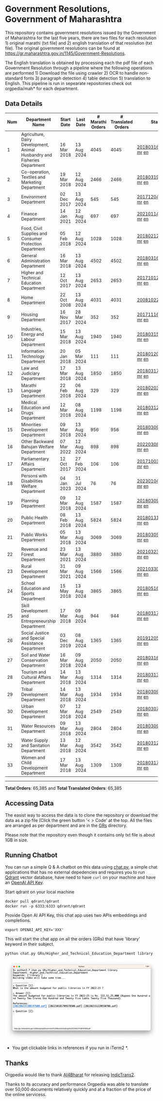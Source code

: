 # Government Resolutions, Government of Maharashtra

This repository contains government resolutions issued by the Government of Maharashtra for the last five years, there are two files for each resolution 1) original marathi (txt file) and 2) english translation of that resolution (txt file). The original government resolutions can be found at https://gr.maharashtra.gov.in/1145/Government-Resolutions.

The English translation is obtained by processing each the pdf file of each Government Resolution through a pipeline where the following operations are performed 1) Download the file using crawler 2) OCR to handle non-standard fonts 3) paragraph detection 4) table  detection 5) translation to English. This pipeline is run in sepearate repositories check out orgpedia/mah* for each department.


## Data Details

| Num | Department Name | Start Date | Last Date | # Marathi Orders | # Translated Orders | Starting Order | Last Order |
| --- | --------------- | ---------- | --------- | ---------------- | ------------------- | -------------- | ---------- |
| 1 | Agriculture, Dairy Development, Animal Husbandry and Fisheries Department | 16 Mar 2018 | 13 Aug 2024 | 4045 | 4045 | [201803161624182101.pdf](https://gr.maharashtra.gov.in/Site/Upload/Government%20Resolutions/English/201803161624182101.pdf) [mr](GRs/Agriculture,_Dairy_Development,_Animal_Husbandry_and_Fisheries_Department/201803161624182101.pdf.mr.txt) [en](GRs/Agriculture,_Dairy_Development,_Animal_Husbandry_and_Fisheries_Department/201803161624182101.pdf.en.txt) | [202408131659318101.pdf](https://gr.maharashtra.gov.in/Site/Upload/Government%20Resolutions/English/202408131659318101.pdf) [mr](GRs/Agriculture,_Dairy_Development,_Animal_Husbandry_and_Fisheries_Department/202408131659318101.pdf.mr.txt) [en](GRs/Agriculture,_Dairy_Development,_Animal_Husbandry_and_Fisheries_Department/202408131659318101.pdf.en.txt) |
| 2 | Co-operation, Textiles and Marketing Department | 19 Mar 2018 | 12 Aug 2024 | 2466 | 2466 | [201803191257576702.pdf](https://gr.maharashtra.gov.in/Site/Upload/Government%20Resolutions/English/201803191257576702.pdf) [mr](GRs/Co-operation,_Textiles_and_Marketing_Department/201803191257576702.pdf.mr.txt) [en](GRs/Co-operation,_Textiles_and_Marketing_Department/201803191257576702.pdf.en.txt) | [202408121205319502.pdf](https://gr.maharashtra.gov.in/Site/Upload/Government%20Resolutions/English/202408121205319502........pdf) [mr](GRs/Co-operation,_Textiles_and_Marketing_Department/202408121205319502.pdf.mr.txt) [en](GRs/Co-operation,_Textiles_and_Marketing_Department/202408121205319502.pdf.en.txt) |
| 3 | Environment Department | 02 Dec 2017 | 13 Aug 2024 | 545 | 545 | [201712041147216904.pdf](https://gr.maharashtra.gov.in/Site/Upload/Government%20Resolutions/English/201712041147216904.pdf) [mr](GRs/Environment_Department/201712041147216904.pdf.mr.txt) [en](GRs/Environment_Department/201712041147216904.pdf.en.txt) | [202408131616097504.pdf](https://gr.maharashtra.gov.in/Site/Upload/Government%20Resolutions/English/202408131616097504.pdf) [mr](GRs/Environment_Department/202408131616097504.pdf.mr.txt) [en](GRs/Environment_Department/202408131616097504.pdf.en.txt) |
| 4 | Finance Department | 14 Jan 2021 | 12 Aug 2024 | 697 | 697 | [202101141237329905.pdf](https://gr.maharashtra.gov.in/Site/Upload/Government%20Resolutions/English/202101141237329905.pdf) [mr](GRs/Finance_Department/202101141237329905.pdf.mr.txt) [en](GRs/Finance_Department/202101141237329905.pdf.en.txt) | [202408121809325905.pdf](https://gr.maharashtra.gov.in/Site/Upload/Government%20Resolutions/English/202408121809325905.pdf) [mr](GRs/Finance_Department/202408121809325905.pdf.mr.txt) [en](GRs/Finance_Department/202408121809325905.pdf.en.txt) |
| 5 | Food, Civil Supplies and Consumer Protection Department | 05 Feb 2018 | 12 Aug 2024 | 1028 | 1028 | [201802121244545806.pdf](https://gr.maharashtra.gov.in/Site/Upload/Government%20Resolutions/English/201802121244545806.pdf) [mr](GRs/Food,_Civil_Supplies_and_Consumer_Protection_Department/201802121244545806.pdf.mr.txt) [en](GRs/Food,_Civil_Supplies_and_Consumer_Protection_Department/201802121244545806.pdf.en.txt) | [202408121636377506.pdf](https://gr.maharashtra.gov.in/Site/Upload/Government%20Resolutions/English/202408121636377506.pdf) [mr](GRs/Food,_Civil_Supplies_and_Consumer_Protection_Department/202408121636377506.pdf.mr.txt) [en](GRs/Food,_Civil_Supplies_and_Consumer_Protection_Department/202408121636377506.pdf.en.txt) |
| 6 | General Administration Department | 16 Mar 2018 | 13 Aug 2024 | 4502 | 4502 | [201803161224022707.pdf](https://gr.maharashtra.gov.in/Site/Upload/Government%20Resolutions/English/201803161224022707.pdf) [mr](GRs/General_Administration_Department/201803161224022707.pdf.mr.txt) [en](GRs/General_Administration_Department/201803161224022707.pdf.en.txt) | [202408131710165007.pdf](https://gr.maharashtra.gov.in/Site/Upload/Government%20Resolutions/English/202408131710165007.pdf) [mr](GRs/General_Administration_Department/202408131710165007.pdf.mr.txt) [en](GRs/General_Administration_Department/202408131710165007.pdf.en.txt) |
| 7 | Higher and Technical Education Department | 12 Oct 2017 | 13 Aug 2024 | 2653 | 2653 | [201710121514029708.pdf](https://gr.maharashtra.gov.in/Site/Upload/Government%20Resolutions/English/201710121514029708.pdf) [mr](GRs/Higher_and_Technical_Education_Department/201710121514029708.pdf.mr.txt) [en](GRs/Higher_and_Technical_Education_Department/201710121514029708.pdf.en.txt) | [202408131740577408.pdf](https://gr.maharashtra.gov.in/Site/Upload/Government%20Resolutions/English/202408131740577408.pdf) [mr](GRs/Higher_and_Technical_Education_Department/202408131740577408.pdf.mr.txt) [en](GRs/Higher_and_Technical_Education_Department/202408131740577408.pdf.en.txt) |
| 8 | Home Department | 22 Oct 2008 | 13 Aug 2024 | 4031 | 4031 | [20081022.pdf](https://gr.maharashtra.gov.in/Site/Upload/Government%20Resolutions/English/20081022.pdf) [mr](GRs/Home_Department/20081022.pdf.mr.txt) [en](GRs/Home_Department/20081022.pdf.en.txt) | [202408131553157329.pdf](https://gr.maharashtra.gov.in/Site/Upload/Government%20Resolutions/English/202408131553157329.pdf) [mr](GRs/Home_Department/202408131553157329.pdf.mr.txt) [en](GRs/Home_Department/202408131553157329.pdf.en.txt) |
| 9 | Housing Department | 16 Nov 2017 | 28 Mar 2024 | 352 | 352 | [201711161447076609.pdf](https://gr.maharashtra.gov.in/Site/Upload/Government%20Resolutions/English/201711161447076609.pdf) [mr](GRs/Housing_Department/201711161447076609.pdf.mr.txt) [en](GRs/Housing_Department/201711161447076609.pdf.en.txt) | [202403281255554909.pdf](https://gr.maharashtra.gov.in/Site/Upload/Government%20Resolutions/English/202403281255554909.pdf) [mr](GRs/Housing_Department/202403281255554909.pdf.mr.txt) [en](GRs/Housing_Department/202403281255554909.pdf.en.txt) |
| 10 | Industries, Energy and Labour Department | 15 Mar 2018 | 13 Aug 2024 | 1940 | 1940 | [201803151204055010.pdf](https://gr.maharashtra.gov.in/Site/Upload/Government%20Resolutions/English/201803151204055010.pdf) [mr](GRs/Industries,_Energy_and_Labour_Department/201803151204055010.pdf.mr.txt) [en](GRs/Industries,_Energy_and_Labour_Department/201803151204055010.pdf.en.txt) | [202408131229322710.pdf](https://gr.maharashtra.gov.in/Site/Upload/Government%20Resolutions/English/202408131229322710.pdf) [mr](GRs/Industries,_Energy_and_Labour_Department/202408131229322710.pdf.mr.txt) [en](GRs/Industries,_Energy_and_Labour_Department/202408131229322710.pdf.en.txt) |
| 11 | Information Technology Department | 20 Jan 2018 | 05 Mar 2024 | 111 | 111 | [201801201843024511.pdf](https://gr.maharashtra.gov.in/Site/Upload/Government%20Resolutions/English/201801201843024511.pdf) [mr](GRs/Information_Technology_Department/201801201843024511.pdf.mr.txt) [en](GRs/Information_Technology_Department/201801201843024511.pdf.en.txt) | [202403051249430211.pdf](https://gr.maharashtra.gov.in/Site/Upload/Government%20Resolutions/English/202403051249430211.pdf) [mr](GRs/Information_Technology_Department/202403051249430211.pdf.mr.txt) [en](GRs/Information_Technology_Department/202403051249430211.pdf.en.txt) |
| 12 | Law and Judiciary Department | 17 Mar 2018 | 13 Aug 2024 | 1850 | 1850 | [201803171129290212.pdf](https://gr.maharashtra.gov.in/Site/Upload/Government%20Resolutions/English/201803171129290212.pdf) [mr](GRs/Law_and_Judiciary_Department/201803171129290212.pdf.mr.txt) [en](GRs/Law_and_Judiciary_Department/201803171129290212.pdf.en.txt) | [202408131518330512.pdf](https://gr.maharashtra.gov.in/Site/Upload/Government%20Resolutions/English/202408131518330512.pdf) [mr](GRs/Law_and_Judiciary_Department/202408131518330512.pdf.mr.txt) [en](GRs/Law_and_Judiciary_Department/202408131518330512.pdf.en.txt) |
| 13 | Marathi Language Department | 22 Feb 2018 | 06 Aug 2024 | 329 | 329 | [201802031549154233.pdf](https://gr.maharashtra.gov.in/Site/Upload/Government%20Resolutions/English/201802031549154233.pdf) [mr](GRs/Marathi_Language_Department/201802031549154233.pdf.mr.txt) [en](GRs/Marathi_Language_Department/201802031549154233.pdf.en.txt) | [202408061526044833.pdf](https://gr.maharashtra.gov.in/Site/Upload/Government%20Resolutions/English/202408061526044833.pdf) [mr](GRs/Marathi_Language_Department/202408061526044833.pdf.mr.txt) [en](GRs/Marathi_Language_Department/202408061526044833.pdf.en.txt) |
| 14 | Medical Education and Drugs Department | 12 Mar 2018 | 08 Aug 2024 | 1198 | 1198 | [201803121137094813.pdf](https://gr.maharashtra.gov.in/Site/Upload/Government%20Resolutions/English/201803121137094813.pdf) [mr](GRs/Medical_Education_and_Drugs_Department/201803121137094813.pdf.mr.txt) [en](GRs/Medical_Education_and_Drugs_Department/201803121137094813.pdf.en.txt) | [202408081431381613.pdf](https://gr.maharashtra.gov.in/Site/Upload/Government%20Resolutions/English/202408081431381613.pdf) [mr](GRs/Medical_Education_and_Drugs_Department/202408081431381613.pdf.mr.txt) [en](GRs/Medical_Education_and_Drugs_Department/202408081431381613.pdf.en.txt) |
| 15 | Minorities Development Department | 09 Mar 2018 | 13 Aug 2024 | 956 | 956 | [201803091218355314.pdf](https://gr.maharashtra.gov.in/Site/Upload/Government%20Resolutions/English/201803091218355314.pdf) [mr](GRs/Minorities_Development_Department/201803091218355314.pdf.mr.txt) [en](GRs/Minorities_Development_Department/201803091218355314.pdf.en.txt) | [202408131743547214.pdf](https://gr.maharashtra.gov.in/Site/Upload/Government%20Resolutions/English/202408131743547214.pdf) [mr](GRs/Minorities_Development_Department/202408131743547214.pdf.mr.txt) [en](GRs/Minorities_Development_Department/202408131743547214.pdf.en.txt) |
| 16 | Other Backward Bahujan Welfare Department | 07 Mar 2022 | 12 Aug 2024 | 898 | 898 | [202203081752439334.pdf](https://gr.maharashtra.gov.in/Site/Upload/Government%20Resolutions/English/202203081752439334.pdf) [mr](GRs/Other_Backward_Bahujan_Welfare_Department/202203081752439334.pdf.mr.txt) [en](GRs/Other_Backward_Bahujan_Welfare_Department/202203081752439334.pdf.en.txt) | [202408131704367434.pdf](https://gr.maharashtra.gov.in/Site/Upload/Government%20Resolutions/English/202408131704367434.pdf) [mr](GRs/Other_Backward_Bahujan_Welfare_Department/202408131704367434.pdf.mr.txt) [en](GRs/Other_Backward_Bahujan_Welfare_Department/202408131704367434.pdf.en.txt) |
| 17 | Parliamentary Affairs Department | 12 Oct 2017 | 27 Feb 2024 | 106 | 106 | [201710031642378615.pdf](https://gr.maharashtra.gov.in/Site/Upload/Government%20Resolutions/English/201710031642378615.pdf) [mr](GRs/Parliamentary_Affairs_Department/201710031642378615.pdf.mr.txt) [en](GRs/Parliamentary_Affairs_Department/201710031642378615.pdf.en.txt) | [202402271500283915.pdf](https://gr.maharashtra.gov.in/Site/Upload/Government%20Resolutions/English/202402271500283915.pdf) [mr](GRs/Parliamentary_Affairs_Department/202402271500283915.pdf.mr.txt) [en](GRs/Parliamentary_Affairs_Department/202402271500283915.pdf.en.txt) |
| 18 | Persons with Disabilities Welfare Department | 04 Jan 2023 | 31 Jul 2024 | 76 | 76 | [202301041906309635.pdf](https://gr.maharashtra.gov.in/Site/Upload/Government%20Resolutions/English/202301041906309635.pdf) [mr](GRs/Persons_with_Disabilities_Welfare_Department/202301041906309635.pdf.mr.txt) [en](GRs/Persons_with_Disabilities_Welfare_Department/202301041906309635.pdf.en.txt) | [202408011226015335.pdf](https://gr.maharashtra.gov.in/Site/Upload/Government%20Resolutions/English/202408011226015335.pdf) [mr](GRs/Persons_with_Disabilities_Welfare_Department/202408011226015335.pdf.mr.txt) [en](GRs/Persons_with_Disabilities_Welfare_Department/202408011226015335.pdf.en.txt) |
| 19 | Planning Department | 09 Mar 2018 | 12 Aug 2024 | 1587 | 1587 | [201803091441032716.pdf](https://gr.maharashtra.gov.in/Site/Upload/Government%20Resolutions/English/201803091441032716.pdf) [mr](GRs/Planning_Department/201803091441032716.pdf.mr.txt) [en](GRs/Planning_Department/201803091441032716.pdf.en.txt) | [202408121121563416.pdf](https://gr.maharashtra.gov.in/Site/Upload/Government%20Resolutions/English/202408121121563416.pdf) [mr](GRs/Planning_Department/202408121121563416.pdf.mr.txt) [en](GRs/Planning_Department/202408121121563416.pdf.en.txt) |
| 20 | Public Health Department | 08 Feb 2018 | 13 Aug 2024 | 5824 | 5824 | [201801311722275417.pdf](https://gr.maharashtra.gov.in/Site/Upload/Government%20Resolutions/English/201801311722275417.pdf) [mr](GRs/Public_Health_Department/201801311722275417.pdf.mr.txt) [en](GRs/Public_Health_Department/201801311722275417.pdf.en.txt) | [202407311522233417.pdf](https://gr.maharashtra.gov.in/Site/Upload/Government%20Resolutions/English/202407311522233417.pdf) [mr](GRs/Public_Health_Department/202407311522233417.pdf.mr.txt) [en](GRs/Public_Health_Department/202407311522233417.pdf.en.txt) |
| 21 | Public Works Department | 05 Mar 2018 | 13 Aug 2024 | 3069 | 3069 | [201803051515468118.pdf](https://gr.maharashtra.gov.in/Site/Upload/Government%20Resolutions/English/201803051515468118.pdf) [mr](GRs/Public_Works_Department/201803051515468118.pdf.mr.txt) [en](GRs/Public_Works_Department/201803051515468118.pdf.en.txt) | [202408131654249718.pdf](https://gr.maharashtra.gov.in/Site/Upload/Government%20Resolutions/English/202408131654249718.pdf) [mr](GRs/Public_Works_Department/202408131654249718.pdf.mr.txt) [en](GRs/Public_Works_Department/202408131654249718.pdf.en.txt) |
| 22 | Revenue and Forest Department | 23 Mar 2021 | 13 Aug 2024 | 3880 | 3880 | [202103231328393119.pdf](https://gr.maharashtra.gov.in/Site/Upload/Government%20Resolutions/English/202103231328393119.pdf) [mr](GRs/Revenue_and_Forest_Department/202103231328393119.pdf.mr.txt) [en](GRs/Revenue_and_Forest_Department/202103231328393119.pdf.en.txt) | [202408131728437719.pdf](https://gr.maharashtra.gov.in/Site/Upload/Government%20Resolutions/English/202408131728437719.pdf) [mr](GRs/Revenue_and_Forest_Department/202408131728437719.pdf.mr.txt) [en](GRs/Revenue_and_Forest_Department/202408131728437719.pdf.en.txt) |
| 23 | Rural Development Department | 31 Mar 2021 | 09 Aug 2024 | 1566 | 1566 | [202103301021181120.pdf](https://gr.maharashtra.gov.in/Site/Upload/Government%20Resolutions/English/202103301021181120.pdf) [mr](GRs/Rural_Development_Department/202103301021181120.pdf.mr.txt) [en](GRs/Rural_Development_Department/202103301021181120.pdf.en.txt) | [202408091627401520.pdf](https://gr.maharashtra.gov.in/Site/Upload/Government%20Resolutions/English/202408091627401520.pdf) [mr](GRs/Rural_Development_Department/202408091627401520.pdf.mr.txt) [en](GRs/Rural_Development_Department/202408091627401520.pdf.en.txt) |
| 24 | School Education and Sports Department | 15 May 2018 | 13 Aug 2024 | 3865 | 3865 | [201805161114241221.pdf](https://gr.maharashtra.gov.in/Site/Upload/Government%20Resolutions/English/201805161114241221.pdf) [mr](GRs/School_Education_and_Sports_Department/201805161114241221.pdf.mr.txt) [en](GRs/School_Education_and_Sports_Department/201805161114241221.pdf.en.txt) | [202408131608177321.pdf](https://gr.maharashtra.gov.in/Site/Upload/Government%20Resolutions/English/202408131608177321.pdf) [mr](GRs/School_Education_and_Sports_Department/202408131608177321.pdf.mr.txt) [en](GRs/School_Education_and_Sports_Department/202408131608177321.pdf.en.txt) |
| 25 | Skill Development and Entrepreneurship Department | 17 Mar 2018 | 09 Aug 2024 | 944 | 944 | [201803171322099003.pdf](https://gr.maharashtra.gov.in/Site/Upload/Government%20Resolutions/English/201803171322099003.pdf) [mr](GRs/Skill_Development_and_Entrepreneurship_Department/201803171322099003.pdf.mr.txt) [en](GRs/Skill_Development_and_Entrepreneurship_Department/201803171322099003.pdf.en.txt) | [202408091304111903.pdf](https://gr.maharashtra.gov.in/Site/Upload/Government%20Resolutions/English/202408091304111903.pdf) [mr](GRs/Skill_Development_and_Entrepreneurship_Department/202408091304111903.pdf.mr.txt) [en](GRs/Skill_Development_and_Entrepreneurship_Department/202408091304111903.pdf.en.txt) |
| 26 | Social Justice and Special Assistance Department | 03 Dec 2019 | 08 Aug 2024 | 1365 | 1365 | [201912051107011622.pdf](https://gr.maharashtra.gov.in/Site/Upload/Government%20Resolutions/English/201912051107011622.pdf) [mr](GRs/Social_Justice_and_Special_Assistance_Department/201912051107011622.pdf.mr.txt) [en](GRs/Social_Justice_and_Special_Assistance_Department/201912051107011622.pdf.en.txt) | [202408081753501722.pdf](https://gr.maharashtra.gov.in/Site/Upload/Government%20Resolutions/English/202408081753501722.pdf) [mr](GRs/Social_Justice_and_Special_Assistance_Department/202408081753501722.pdf.mr.txt) [en](GRs/Social_Justice_and_Special_Assistance_Department/202408081753501722.pdf.en.txt) |
| 27 | Soil and Water Conservation Department | 16 Mar 2018 | 09 Aug 2024 | 2050 | 2050 | [201803161247582426.pdf](https://gr.maharashtra.gov.in/Site/Upload/Government%20Resolutions/English/201803161247582426.pdf) [mr](GRs/Soil_and_Water_Conservation_Department/201803161247582426.pdf.mr.txt) [en](GRs/Soil_and_Water_Conservation_Department/201803161247582426.pdf.en.txt) | [202408091742189626.pdf](https://gr.maharashtra.gov.in/Site/Upload/Government%20Resolutions/English/202408091742189626.pdf) [mr](GRs/Soil_and_Water_Conservation_Department/202408091742189626.pdf.mr.txt) [en](GRs/Soil_and_Water_Conservation_Department/202408091742189626.pdf.en.txt) |
| 28 | Tourism and Cultural Affairs Department | 14 Mar 2018 | 13 Aug 2024 | 1314 | 1314 | [201803131542054523.pdf](https://gr.maharashtra.gov.in/Site/Upload/Government%20Resolutions/English/201803131542054523.pdf) [mr](GRs/Tourism_and_Cultural_Affairs_Department/201803131542054523.pdf.mr.txt) [en](GRs/Tourism_and_Cultural_Affairs_Department/201803131542054523.pdf.en.txt) | [202408131547251923.pdf](https://gr.maharashtra.gov.in/Site/Upload/Government%20Resolutions/English/202408131547251923.pdf) [mr](GRs/Tourism_and_Cultural_Affairs_Department/202408131547251923.pdf.mr.txt) [en](GRs/Tourism_and_Cultural_Affairs_Department/202408131547251923.pdf.en.txt) |
| 29 | Tribal Development Department | 14 Mar 2018 | 13 Aug 2024 | 1934 | 1934 | [201803091105184924.pdf](https://gr.maharashtra.gov.in/Site/Upload/Government%20Resolutions/English/201803091105184924.pdf) [mr](GRs/Tribal_Development_Department/201803091105184924.pdf.mr.txt) [en](GRs/Tribal_Development_Department/201803091105184924.pdf.en.txt) | [202408071027210724.pdf](https://gr.maharashtra.gov.in/Site/Upload/Government%20Resolutions/English/202408071027210724.pdf) [mr](GRs/Tribal_Development_Department/202408071027210724.pdf.mr.txt) [en](GRs/Tribal_Development_Department/202408071027210724.pdf.en.txt) |
| 30 | Urban Development Department | 07 Mar 2018 | 12 Aug 2024 | 2549 | 2549 | [201803071203178325.pdf](https://gr.maharashtra.gov.in/Site/Upload/Government%20Resolutions/English/201803071203178325.pdf) [mr](GRs/Urban_Development_Department/201803071203178325.pdf.mr.txt) [en](GRs/Urban_Development_Department/201803071203178325.pdf.en.txt) | [202408121743441025.pdf](https://gr.maharashtra.gov.in/Site/Upload/Government%20Resolutions/English/202408121743441025.pdf) [mr](GRs/Urban_Development_Department/202408121743441025.pdf.mr.txt) [en](GRs/Urban_Development_Department/202408121743441025.pdf.en.txt) |
| 31 | Water Resources Department | 09 Mar 2018 | 13 Aug 2024 | 2804 | 2804 | [201803091034435527.pdf](https://gr.maharashtra.gov.in/Site/Upload/Government%20Resolutions/English/201803091034435527.pdf) [mr](GRs/Water_Resources_Department/201803091034435527.pdf.mr.txt) [en](GRs/Water_Resources_Department/201803091034435527.pdf.en.txt) | [202408131714129727.pdf](https://gr.maharashtra.gov.in/Site/Upload/Government%20Resolutions/English/202408131714129727.pdf) [mr](GRs/Water_Resources_Department/202408131714129727.pdf.mr.txt) [en](GRs/Water_Resources_Department/202408131714129727.pdf.en.txt) |
| 32 | Water Supply and Sanitation Department | 13 Mar 2018 | 12 Aug 2024 | 3542 | 3542 | [201803121414108428.pdf](https://gr.maharashtra.gov.in/Site/Upload/Government%20Resolutions/English/201803121414108428.pdf) [mr](GRs/Water_Supply_and_Sanitation_Department/201803121414108428.pdf.mr.txt) [en](GRs/Water_Supply_and_Sanitation_Department/201803121414108428.pdf.en.txt) | [202408121812441028.pdf](https://gr.maharashtra.gov.in/Site/Upload/Government%20Resolutions/English/202408121812441028.pdf) [mr](GRs/Water_Supply_and_Sanitation_Department/202408121812441028.pdf.mr.txt) [en](GRs/Water_Supply_and_Sanitation_Department/202408121812441028.pdf.en.txt) |
| 33 | Women and Child Development Department | 17 Mar 2018 | 13 Aug 2024 | 1309 | 1309 | [201803171539444330.pdf](https://gr.maharashtra.gov.in/Site/Upload/Government%20Resolutions/English/201803171539444330.pdf) [mr](GRs/Women_and_Child_Development_Department/201803171539444330.pdf.mr.txt) [en](GRs/Women_and_Child_Development_Department/201803171539444330.pdf.en.txt) | [202408131810207530.pdf](https://gr.maharashtra.gov.in/Site/Upload/Government%20Resolutions/English/202408131810207530.pdf) [mr](GRs/Women_and_Child_Development_Department/202408131810207530.pdf.mr.txt) [en](GRs/Women_and_Child_Development_Department/202408131810207530.pdf.en.txt) |
----------------------------------------------------------------------------------------------------

**Total Orders**: 65,385 and **Total Translated Orders**: 65,385
## Accessing Data

The easist way to access the data is to clone the repository or download the data as a zip file (Click the green button '< > Code' at the top. All the files are arranged as per department and are in the [GRs](GRs) directory.

Please note that the repository even though it contains only txt file is about 1GB in size.

## Running Chatbot

You can run a simple Q & A chatbot on this data using [chat.py](chat.py), a simple chat applications that has no external depedencies and requires you to run [Qdrant](https://qdrant.tech/) vector database, have need to have `curl` on your machine and have an [OpenAI API Key](https://help.openai.com/en/articles/4936850-where-do-i-find-my-secret-api-key).

Start qdrant on your local machine
```shell
docker pull qdrant/qdrant
docker run -p 6333:6333 qdrant/qdrant
```

Provide Open AI API Key, this chat app uses two APIs embeddings and completions.
```shell
export OPENAI_API_KEY='XXX'
```

This will start the chat app on all the orders (GRs) that have 'library' keyword in their subject.

```shell
python chat.py GRs/Higher_and_Technical_Education_Department library
```

![screenshot of running chat.py](screenshot.png)

* You get clickable links in references if you run in iTerm2 *.

## Thanks

Orgpedia would like to thank [AI4Bharat](https://ai4bharat.iitm.ac.in/) for releasing [IndicTrans2](https://github.com/AI4Bharat/IndicTrans2).

Thanks to its accuracy and performance Orgpedia was able to translate over 50,000 documents relatively quickly and at a fraction of the price of the online servicess.











